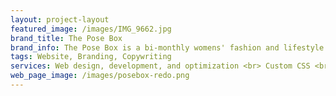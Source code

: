```yaml
---
layout: project-layout
featured_image: /images/IMG_9662.jpg
brand_title: The Pose Box
brand_info: The Pose Box is a bi-monthly womens' fashion and lifestyle subscription box. Each box is tailored to suit YOUR vibrancy and personality! <br> The Pose Box founder and CEO, Kalish, needed a website refresh that reflected the elegant and fun vision of the brand.
tags: Website, Branding, Copywriting
services: Web design, development, and optimization <br> Custom CSS <br> SEO optimization and social media platform intigration <br> Opt-in form design and implementation
web_page_image: /images/posebox-redo.png
---
```

